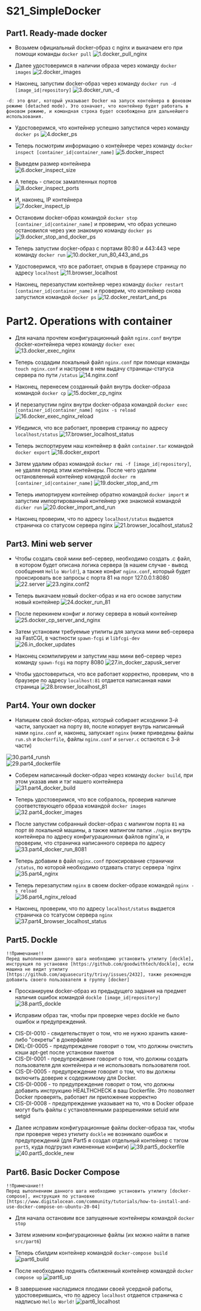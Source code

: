 # S21_SimpleDocker

## Part1. Ready-made docker

* Возьмем официальный docker-образ с nginx и выкачаем его при помощи команды `docker pull` 
![1.docker_pull_nginx](img/1.docker_pull_nginx.png)

* Далее удостоверимся в наличии образа через команду `docker images` 
![2.docker_images](img/2.docker_images.png)

* Наконец, запустим docker-образ через команду `docker run -d [image_id|repository]` 
![3.docker_run_-d](img/3.docker_run_-d.png)
```
-d: это флаг, который указывает Docker на запуск контейнера в фоновом режиме (detached mode). Это означает, что контейнер будет работать в фоновом режиме, и командная строка будет освобождена для дальнейшего использования.
```

* Удостоверимся, что контейнер успешно запустился через команду `docker ps` 
![4.docker_ps](img/4.docker_ps.png)

* Теперь посмотрим информацию о контейнере через команду `docker inspect [container_id|container_name]` 
![5.docker_inspect](img/5.docker_inspect.png)

* Выведем размер контейнера  
![6.docker_inspect_size](img/6.docker_inspect_size.png)

* А теперь - список замапленных портов  
![8.docker_inspect_ports](img/8.docker_inspect_ports.png)

* И, наконец, IP контейнера  
![7.docker_inspect_ip](img/7.docker_inspect_ip.png)

* Остановим docker-образ командой `docker stop [container_id|container_name]` и проверим, что образ успешно остановился через уже знакомую команду `docker ps` 
![9.docker_stop_and_docker_ps](img/9.docker_stop_and_docker_ps.png)

* Теперь запустим docker-образ с портами 80:80 и 443:443 чере команду `docker run` 
![10.docker_run_80_443_and_ps](img/10.docker_run_80_443_and_ps.png)

* Удостоверимся, что все работает, открыв в браузере страницу по адресу `localhost` 
![11.browser_localhost](img/11.browser_localhost.png)

* Наконец, перезапустим контейнер через команду `docker restart [container_id|container_name]` и проверим, что контейнер снова запустился командой `docker ps` 
![12.docker_restart_and_ps](img/12.docker_restart_and_ps.png)

# Part2. Operations with container

* Для начала прочтем конфигурационный файл `nginx.conf` внутри docker-контейнера через команду `docker exec` 
![13.docker_exec_nginx](img/13.docker_exec_nginx.png)

* Теперь создадим локальный файл `nginx.conf` при помощи команды `touch nginx.conf` и настроем в нем выдачу страницы-статуса сервера по пути `/status` 
![14.nginx.conf](img/14.nginx.conf.png)

* Наконец, перенесем созданный файл внутрь docker-образа командой `docker cp` 
![15.docker_cp_nginx](img/15.docker_cp_nginx.png)

* И перезапустим nginx внутри docker-образа командой `docker exec [container_id|container_name] nginx -s reload` 
![16.docker_exec_nginx_reload](img/16docker_exec_nginx_reload.png)

* Убедимся, что все работает, проверив страницу по адресу `localhost/status` 
![17.browser_localhost_status](img/17.browser_localhost_status.png)

* Теперь экспортируем наш контейнер в файл `container.tar` командой `docker export` 
![18.docker_export](img/18.docker_export.png)

* Затем удалим образ командой `docker rmi -f [image_id|repository]`, не удаляя перед этим контейнеры. После чего удалим остановленный контейнер командой `docker rm [container_id|container_name]` 
![19.docker_stop_and_rm](img/19.docker_stop_and_rm.png)

* Теперь импортируем контейнер обратно командой `docker import` и запустим импортированный контейнер уже знакомой командой `dicker run` 
![20.docker_import_and_run](img/20.docker_import_and_run.png)

* Наконец проверим, что по адресу `localhost/status` выдается страничка со статусом сервера nginx 
![21.browser_localhost_status2](img/21.browser_localhost_status2.png)

## Part3. Mini web server

* Чтобы создать свой мини веб-сервер, необходимо создать .c файл, в котором будет описана логика сервера (в нашем случае - вывод сообщения `Hello World!`), а также конфиг `nginx.conf`, который будет проксировать все запросы с порта 81 на порт 127.0.0.1:8080 
![22.server](img/22.server.png) 
![23.nginx.conf2](img/23.nginx.conf2.png)

* Теперь выкачаем новый docker-образ и на его основе запустим новый контейнер 
![24.docker_run_81](img/24.docker_run_81.png)

* После перекинем конфиг и логику сервера в новый контейнер 
![25.docker_cp_server_and_nginx](img/25.docker_cp_server_and_nginx.png)

* Затем установим требуемые утилиты для запуска мини веб-сервера на FastCGI, в частности `spawn-fcgi` и `libfcgi-dev` 
![26.in_docker_updates](img/26.in_docker_updates.png)

* Наконец скомпилируем и запустим наш мини веб-сервер через команду `spawn-fcgi` на порту 8080 
![27.in_docker_zapusk_server](img/27.in_docker_zapusk_server.png)

* Чтобы удостовериться, что все работает корректно, проверим, что в браузере по адресу `localhost:81` отдается написанная нами страница 
![28.browser_localhost_81](img/28.browser_localhost_81.png)

## Part4. Your own docker

* Напишем свой docker-образ, который собирает исходники 3-й части, запускает на порту `80`, после копирует внутрь написанный нами `nginx.conf` и, наконец, запускает `nginx` (ниже приведены файлы `run.sh` и `Dockerfile`, файлы `nginx.conf` и `server.c` остаются с 3-й части)

![30.part4_runsh](img/30.part4_runsh.png)   
![29.part4_dockerfile](img/29.part4_dockerfile.png)  

* Соберем написанный docker-образ через команду `docker build`, при этом указав имя и тэг нашего контейнера  
![31.part4_docker_build](img/31.part4_docker_build.png)  

* Теперь удостоверимся, что все собралось, проверив наличие соответствующего образа командой `docker images`  
![32.part4_docker_images](img/32.part4_docker_images.png)  

* После запустим собранный docker-образ с мапингом порта `81` на порт `80` локальной машины, а также мапингом папки `./nginx` внутрь контейнера по адресу конфигурационных файлов nginx'а, и проверим, что страничка написанного сервера по адресу 
![33.part4_docker_run_8081](img/33.part4_docker_run_8081.png)

* Теперь добавим в файл `nginx.conf` проксирование странички `/status`, по которой необходимо отдавать статус сервера `nginx  
![35.part4_nginx](img/35.part4_nginx.png)

* Теперь перезапустим `nginx` в своем docker-образе командой `nginx -s reload`  
![36.part4_nginx_reload](img/36.part4_nginx_reload.png)

* Наконец, проверим, что по адресу `localhost/status` выдается страничка со тсатусом сервера `nginx`  
![37.part4_browser_localhost_status](img/37.part4_browser_localhost_status.png)


## Part5. Dockle

```
!!Примечание!!
Перед выполнением данного шага необходимо установить утилиту [dockle], инструкция по установке [https://github.com/goodwithtech/dockle], если машина не видит утилиту [https://github.com/aquasecurity/trivy/issues/2432], также рекомендую добавить своего пользователя в группу [docker]
```

* Просканируем docker-образ из предыдущего задания на предмет наличия ошибок командой `dockle [image_id|repository]`  
![38.part5_dockle](img/38.part5_dockle.png)

* Исправим образ так, чтобы при проверке через dockle не было ошибок и предупреждений.

 - CIS-DI-0010 - свидетельствует о том, что не нужно хранить какие-либо "секреты" в докерфайле
 - DKL-DI-0005 - предупреждение говорит о том, что должны очистить кэши apt-get после установки пакетов
 - CIS-DI-0001 - предупреждение говорит о том, что должны создать пользователя для контейнера и не использовать пользователя root.
 - CIS-DI-0005 - предупреждение говорит о том, что вы должны включить доверие к содержимому для Docker.
 - CIS-DI-0006 - то предупреждение говорит о том, что должны добавить инструкцию HEALTHCHECK в ваш Dockerfile. Это позволяет Docker проверять, работает ли приложение корректно
 - CIS-DI-0008 - предупреждение указывает на то, что в Docker образе могут быть файлы с установленными разрешениями setuid или setgid

* Далее исправим конфигурационные файлы docker-образа так, чтобы при проверке через утилиту `dockle` не возникало ошибок и предупреждений (для Part5 я создал отдельный контейнер с тэгом `part5`, куда подгрузил измененные конфиги)
![39.part5_dockerfile](img/39.part5_dockerfile.png)  
![40.part5_dockle_new](img/40.part5_dockle_new.png)

## Part6. Basic Docker Compose

```
!!Примечание!!
Перед выполнением данного шага необходимо установить утилиту [docker-compose], инструкция по установке [https://www.digitalocean.com/community/tutorials/how-to-install-and-use-docker-compose-on-ubuntu-20-04]
```

* Для начала остановим все запущенные контейнеры командой `docker stop`  
* Затем изменим конфигурационные файлы (их можно найти в папке `src/part6`)

* Теперь сбилдим контейнер командой `docker-compose build`
![part6_build](img/part6_build.png)  

* После необходимо поднять сбилженный контейнер командой `docker compose up`
![part6_up](img/part6_up.png)  

* В завершение насладимся плодами своей усердной работы, удостоверившись, что по адресу `localhost` отдается страничка с надписью `Hello World!`
![part6_localhost](img/43.part6_localhost.png)  

